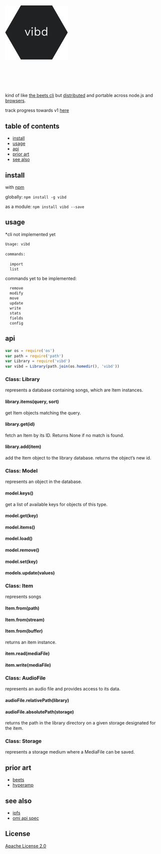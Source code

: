 <h1 align="center">
  <br>
  <a href="https://github.com/vibedrive/vibedb">
    <img style="display: block" alt="vibd" width="200" src="vibd-hexagon.png">
  </a>
  <br>
  
</h1>

<h4 align="center">
  <span> </span>
  <br>
  <br>
</h4>



kind of like [the beets cli](http://beets.readthedocs.io/en/v1.4.6/reference/cli.html) but [distributed](https://github.com/mafintosh/hyperdb) and portable across node.js and [browsers](https://github.com/browserify/browserify).

track progress towards v1 [here](https://github.com/vibedrive/vibd/issues/1)

## table of contents

- [install](#install)
- [usage](#usage)
- [api](#api)
- [prior art](#prior-art)
- [see also](#see-also)

## install 

with [npm](https://www.npmjs.com/)

globally: 
`npm install -g vibd`

as a module: 
`npm install vibd --save`


## usage

*cli not implemented yet

```
Usage: vibd 

commands:

  import
  list
```

commands yet to be implemented:

```
  remove
  modify
  move
  update
  write
  stats
  fields
  config
```

## api

```js
var os = require('os')
var path = require('path')
var Library = require('vibd')
var vibd = Library(path.join(os.homedir(), 'vibd'))
```

### Class: Library
represents a database containing songs, which are Item instances.

#### library.items(query, sort)
get Item objects matching the query.

#### library.get(id)
fetch an Item by its ID. Returns None if no match is found.

#### library.add(item)
add the Item object to the library database. 
returns the object’s new id.


### Class: Model
represents an object in the database. 

#### model.keys()
get a list of available keys for objects of this type.

#### model.get(key)

#### model.items()

#### model.load()

#### model.remove()

#### model.set(key)

#### models.update(values)


### Class: Item
represents songs

#### Item.from(path)
#### Item.from(stream)
#### Item.from(buffer)
returns an item instance.

#### item.read(mediaFile)

#### item.write(mediaFile)


### Class: AudioFile
represents an audio file and provides access to its data.

#### audioFile.relativePath(library)

#### audioFile.absolutePath(storage)
returns the path in the library directory on a given storage designated for the item.


### Class: Storage
represents a storage medium where a MediaFile can be saved. 


## prior art

- [beets](http://beets.readthedocs.io/)
- [hyperamp](https://github.com/hypermodules/hyperamp)


## see also

- [ipfs](https://github.com/ipfs/js-ipfs)
- [omi api spec](https://github.com/omi/api-specs)


## License

[Apache License 2.0](https://github.com/vibedrive/vibd/blob/master/LICENSE)
